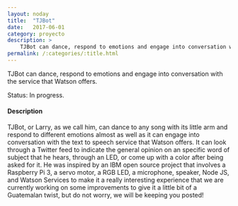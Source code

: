 ```yaml
---
layout: noday
title:  "TJBot"
date:   2017-06-01
category: proyecto
description: >
    TJBot can dance, respond to emotions and engage into conversation with the service that Watson offers.
permalink: /:categories/:title.html
---
```


TJBot can dance, respond to emotions and engage into conversation with the service that Watson offers.

Status: In progress.

#### Description

TJBot, or Larry, as we call him, can dance to any song with its little arm and respond to different emotions almost as well as it can engage into conversation with the text to speech service that Watson offers. It can look through a Twitter feed to indicate the general opinion on an specific word of subject that he hears, through an LED, or come up with a color after being asked for it. He was inspired by an IBM open source project that involves a Raspberry Pi 3, a servo motor, a RGB LED, a microphone, speaker, Node JS, and Watson Services to make it a really interesting experience that we are currently working on some improvements to give it a little bit of a Guatemalan twist, but do not worry, we will be keeping you posted!
